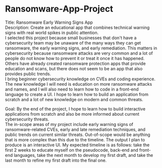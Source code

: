 # Ransomware-App-Project
 
Title: Ransomware Early Warning Signs App  
Description: Create an educational app that combines technical warning signs with real world spikes in public attention.  
I selected this project because small businesses that don't have a cybersecurity team may be unaware of the many ways they can get ransomware, the early warning signs, and early remediation. 
This matters in cybersecurity because ransomware attacks are very common and a lot of people do not know how to prevent it or treat it once it has happened. 
Others have already created ransomware protection apps that provide education and scans, but there does not seem to be an app that also provides public trends.  
I bring beginner cybersecurity knowledge on CVEs and coding experience.  
The new knowledge I will need is education on more ransomware attacks and names, and I will also need to learn how to code in a front-end language to create a UI. 
I hope to learn how to build an application from scratch and a lot of new knowledge on modern and common threats. 
 
Goal: By the end of the project, I hope to learn how to build interactive applications from scratch and also be more informed about current cybersecurity threats.  
The in-scope areas of my project include early warning signs of ransomware-related CVEs, early and late remediation techniques, and public trends on current similar threats. Out-of-scope would be anything that is more complex than this due to the timeline. 
The output I plan to produce is an interactive UI. 
My expected timeline is as follows: take the first 2 weeks to educate myself on the pseudocode, back-end and front-end languages, take the next month to develop my first draft, and take the last month to refine my first draft into the final one. 
 
 

